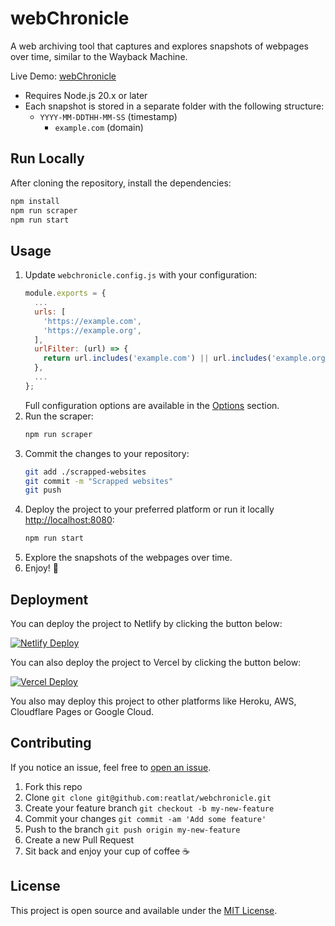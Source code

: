# webChronicle
A web archiving tool that captures and explores snapshots of webpages over time, similar to the Wayback Machine.

Live Demo: [webChronicle](https://webchronicle.dev/)

- Requires Node.js 20.x or later
- Each snapshot is stored in a separate folder with the following structure:
  - `YYYY-MM-DDTHH-MM-SS` (timestamp)
    - `example.com` (domain)

## Run Locally

After cloning the repository, install the dependencies:

```bash
npm install
npm run scraper
npm run start
```

## Usage

1. Update `webchronicle.config.js` with your configuration:
    ```javascript
    module.exports = {
      ...
      urls: [
        'https://example.com',
        'https://example.org',
      ],
      urlFilter: (url) => {
        return url.includes('example.com') || url.includes('example.org');
      },
      ...
    };
    ```
   Full configuration options are available in the [Options](https://github.com/website-scraper/node-website-scraper?tab=readme-ov-file#options) section.
2. Run the scraper:
    ```bash
    npm run scraper
    ```
3. Commit the changes to your repository:
    ```bash
    git add ./scrapped-websites
    git commit -m "Scrapped websites"
    git push
    ```
4. Deploy the project to your preferred platform or run it locally [http://localhost:8080](http://localhost:8080):
    ```bash
    npm run start
    ```
5. Explore the snapshots of the webpages over time.
6. Enjoy! 🎉

## Deployment

You can deploy the project to Netlify by clicking the button below:

[![Netlify Deploy](https://www.netlify.com/img/deploy/button.svg)](https://app.netlify.com/start/deploy?repository=https://github.com/reatlat/webchronicle)

You can also deploy the project to Vercel by clicking the button below:

[![Vercel Deploy](https://vercel.com/button)](https://vercel.com/import/project?template=https://github.com/reatlat/webchronicle)

You also may deploy this project to other platforms like Heroku, AWS, Cloudflare Pages or Google Cloud.

## Contributing

If you notice an issue, feel free to [open an issue](https://github.com/reatlat/webchronicle/issues).

1. Fork this repo
2. Clone `git clone git@github.com:reatlat/webchronicle.git`
3. Create your feature branch `git checkout -b my-new-feature`
4. Commit your changes `git commit -am 'Add some feature'`
5. Push to the branch `git push origin my-new-feature`
6. Create a new Pull Request
7. Sit back and enjoy your cup of coffee ☕️

## License

This project is open source and available under the [MIT License](LICENSE).